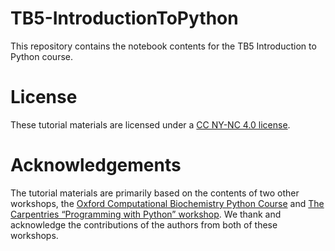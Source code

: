 # TB5-IntroductionToPython

This repository contains the notebook contents for the TB5 Introduction to Python course.

# License

These tutorial materials are licensed under a [CC NY-NC 4.0 license](README.md).

# Acknowledgements

The tutorial materials are primarily based on the contents of two other workshops, the [Oxford Computational Biochemistry Python Course](https://github.com/bigginlab/OxCompBio/tree/master/tutorials/Python) and [The Carpentries “Programming with Python” workshop](https://swcarpentry.github.io/python-novice-inflammation/). We thank and acknowledge the contributions of the authors from both of these workshops.

